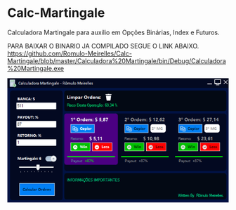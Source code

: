 # Calc-Martingale
Calculadora Martingale para auxilio em Opções Binárias, Index e Futuros.

PARA BAIXAR O BINARIO JA COMPILADO SEGUE O LINK ABAIXO.
https://github.com/Romulo-Meirelles/Calc-Martingale/blob/master/Calculadora%20Martingale/bin/Debug/Calculadora%20Martingale.exe

<img src="Calc.png" width="1000" heigth="1000" align="middle">


